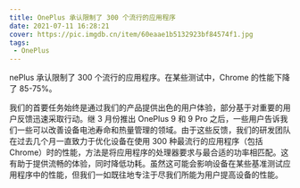 ```yaml
---
title: OnePlus 承认限制了 300 个流行的应用程序
date: 2021-07-11 16:28:21
cover: https://pic.imgdb.cn/item/60eaae1b5132923bf84574f1.jpg
tags:
 - OnePlus 
---
```

nePlus 承认限制了 300 个流行的应用程序。在某些测试中，Chrome 的性能下降了 85-75%。

我们的首要任务始终是通过我们的产品提供出色的用户体验，部分基于对重要的用户反馈迅速采取行动。继 3 月份推出 OnePlus 9 和 9 Pro 之后，一些用户告诉我们一些可以改善设备电池寿命和热量管理的领域。由于这些反馈，我们的研发团队在过去几个月一直致力于优化设备在使用 300 种最流行的应用程序（包括 Chrome）时的性能，方法是将应用程序的处理器要求与最合适的功率相匹配。这有助于提供流畅的体验，同时降低功耗。虽然这可能会影响设备在某些基准测试应用程序中的性能，但我们一如既往地专注于尽我们所能为用户提高设备的性能。

